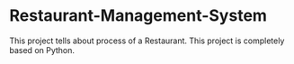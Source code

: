 # Restaurant-Management-System
This project tells about process of a Restaurant. This project is completely based on Python.
